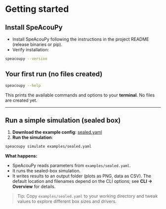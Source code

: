 # Getting started

## Install SpeAcouPy
- Install SpeAcouPy following the instructions in the project README (release binaries or pip).
- Verify installation:
```bash
speacoupy --version
```

## Your first run (no files created)
```bash
speacoupy --help
```
This prints the available commands and options to your **terminal**. No files are created yet.

---

## Run a simple simulation (sealed box)
1) **Download the example config**: [sealed.yaml](examples/sealed.yaml)  
2) **Run the simulation**:
```bash
speacoupy simulate examples/sealed.yaml
```
**What happens:**
- SpeAcouPy reads parameters from `examples/sealed.yaml`.
- It runs the sealed-box simulation.
- It writes results to an output folder (plots as PNG, data as CSV). The default location and filenames depend on the CLI options; see **CLI → Overview** for details.

> Tip: Copy `examples/sealed.yaml` to your working directory and tweak values to explore different box sizes and drivers.
